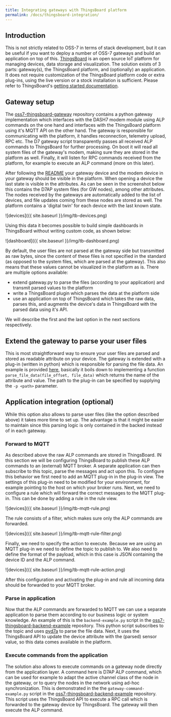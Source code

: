 ```yaml
---
title: Integrating gateways with ThingsBoard platform
permalink: /docs/thingsboard-integration/
---
```

## Introduction

This is not strictly related to OSS-7 in terms of stack development, but it can be useful if you want to deploy a number of OSS-7 gateways and build an application on top of this. [ThingsBoard](https://thingsboard.io/) is an open source IoT platform for managing devices, data storage and visualization.
The solution exists of 3 parts: gateway(s), the ThingsBoard platform, and (optionally) an application.
It does not require customization of the ThingsBoard platform code or extra plug-ins, using the live version or a stock installation is sufficient. Please refer to ThingsBoard's [getting started documentation](https://thingsboard.io/docs/getting-started-guides/helloworld/).

## Gateway setup

The [oss7-thingsboard-gateway](https://github.com/MOSAIC-LoPoW/oss7-thingsboard-gateway) repository contains a python gateway implementation which interfaces with the DASH7 modem module using ALP commands on the one hand and interfaces with the ThingsBoard platform using it's MQTT API on the other hand. The gateway is responsible for communicating with the platform, it handles reconnection, telemetry upload, RPC etc. The D7 gateway script transparently passes all received ALP commands to ThingsBoard for further processing. On boot it will read all system files of the gateway's modem, making sure they are stored in the platform as well. Finally, it will listen for RPC commands received from the platform, for example to execute an ALP command (more on this later).

After following the [README](https://github.com/MOSAIC-LoPoW/oss7-thingsboard-gateway) your gateway device and the modem device in your gateway should be visible in the platform. When opening a device the last state is visible in the attributes. As can be seen in the screenshot below this contains the D7AP system files (for GW nodes), among other attributes. The nodes received by the gateways are automatically added to the list of devices, and file updates coming from these nodes are stored as well. The platform contains a 'digital twin' for each device with the last known state.

![devices]({{ site.baseurl }}/img/tb-devices.png)

Using this data it becomes possible to build simple dashboards in ThingsBoard without writing custom code, as shown below:

![dashboard]({{ site.baseurl }}/img/tb-dashboard.png)

By default, the user files are not parsed at the gateway side but transmitted as raw bytes, since the content of these files is not specified in the standard (as opposed to the system files, which are parsed at the gateway). This also means that these values cannot be visualized in the platform as is. There are multiple options available:
- extend gateway.py to parse the files (according to your application) and transmit parsed values to the platform
- write a ThingsBoard plugin which parses the data at the platform side
- use an application on top of ThingsBoard which takes the raw data, parses this, and augments the device's data in ThingsBoard with the parsed data using it's API.

We will describe the first and the last option in the next sections respectively.

## Extend the gateway to parse your user files

This is most straightforward way to ensure your user files are parsed and stored as readable attribute on your device. The gateway is extended with a plug-in (written in python) which is responsible for parsing the file data. An example is provided [here](https://github.com/MOSAIC-LoPoW/oss7-thingsboard-gateway/tree/master/plugin-example), basically it boils down to implementing a function `parse_file_data(file_offset, file_data)` which returns the name of the attribute and value. The path to the plug-in can be specified by supplying the `-p <path>` parameter.

## Application integration (optional)

While this option also allows to parse user files (like the option described above) it takes more time to set up. The advantage is that it might be easier to maintain since this parsing logic is only contained in the backed instead of in each gateway.

### Forward to MQTT

As described above the raw ALP commands are stored in ThingsBoard. IN this section we will be configuring ThingsBoard to publish these ALP commands to an (external) MQTT broker. A separate application can then subscribe to this topic, parse the messages and act upon this.
To configure this behavior we first need to add an MQTT plug-in in the plug-in view. The settings of this plug-in need to be modified for your environment, for example pointing to the host on which your broker runs. Next, we need to configure a rule which will forward the correct messages to the MQTT plug-in. This can be done by adding a rule in the rule view.

![devices]({{ site.baseurl }}/img/tb-mqtt-rule.png)

The rule consists of a filter, which makes sure only the ALP commands are forwarded.

![devices]({{ site.baseurl }}/img/tb-mqtt-rule-filter.png)

Finally, we need to specify the action to execute. Because we are using an MQTT plug-in we need to define the topic to publish to. We also need to define the format of the payload, which in this case is JSON containing the device ID and the ALP command.

![devices]({{ site.baseurl }}/img/tb-mqtt-rule-action.png)

After this configuration and activating the plug-in and rule all incoming data should be forwarded to your MQTT broker.

### Parse in application

Now that the ALP commands are forwarded to MQTT we can use a separate application to parse them according to our business logic or system knowledge. An example of this is the `backend-example.py` script in the [oss7-thingsboard-backend-example](https://github.com/MOSAIC-LoPoW/oss7-thingsboard-backend-example) repository. This python script subscribes to the topic and uses [pyd7a](https://github.com/MOSAIC-LoPoW/pyd7a) to parse the file data. Next, it uses the ThingsBoard API to update the device attribute with the (parsed) sensor value, so this data comes available in the platform.

### Execute commands from the application

The solution also allows to execute commands on a gateway node directly from the application layer. A command here is D7AP ALP command, which can be used for example to adapt the active channel class of the node in the gateway, or to query the nodes in the network using ad-hoc synchronization. This is demonstrated in the the `gateway-command-example.py` script in the [oss7-thingsboard-backend-example](https://github.com/MOSAIC-LoPoW/oss7-thingsboard-backend-example) repository. This script uses the ThingsBoard API to execute a RPC call which is forwarded to the gateway device by ThingsBoard. The gateway will then execute the ALP command.
